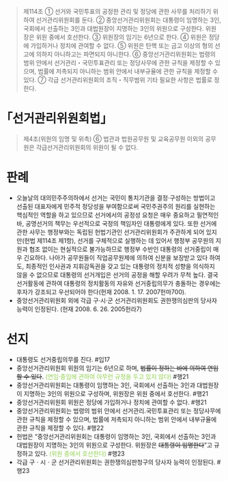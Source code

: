 > 제114조
> ① 선거와 국민투표의 공정한 관리 및 정당에 관한 사무를 처리하기 위하여 선거관리위원회를 둔다.
> ② 중앙선거관리위원회는 대통령이 임명하는 3인, 국회에서 선출하는 3인과 대법원장이 지명하는 3인의 위원으로 구성한다. 위원장은 위원 중에서 호선한다.
> ③ 위원장의 임기는 6년으로 한다.
> ④ 위원은 정당에 가입하거나 정치에 관여할 수 없다.
> ⑤ 위원은 탄핵 또는 금고 이상의 형의 선고에 의하지 아니하고는 파면되지 아니한다.
> ⑥ 중앙선거관리위원회는 법령의 범위 안에서 선거관리・국민투표관리 또는 정당사무에 관한 규칙을 제정할 수 있으며, 법률에 저촉되지 아니하는 범위 안에서 내부규율에 관한 규칙을 제정할 수 있다.
> ⑦ 각급 선거관리위원회의 조직・직무범위 기타 필요한 사항은 법률로 정한다.
# ｢선거관리위원회법｣
> 제4조(위원의 임명 및 위촉) 
> ⑥ 법관과 법원공무원 및 교육공무원 이외의 공무원은 각급선거관리위원회의 위원이 될 수 없다.
# 판례
- 오늘날의 대의민주주의하에서 선거는 국민이 통치기관을 결정·구성하는 방법이고 선출된 대표자에게 민주적 정당성을 부여함으로써 국민주권주의 원리를 실현하는 핵심적인 역할을 하고 있으므로 선거에서의 공정성 요청은 매우 중요하고 필연적인바, 공명선거의 책무는 우선적으로 국정의 책임자인 대통령에게 있다. 또한 선거에 관한 사무는 행정부와는 독립된 헌법기관인 선거관리위원회가 주관하게 되어 있지만(헌법 제114조 제1항), 선거를 구체적으로 실행하는 데 있어서 행정부 공무원의 지원과 협조 없이는 현실적으로 불가능하므로 행정부 수반인 대통령의 선거중립이 매우 긴요하다. 나아가 공무원들이 직업공무원제에 의하여 신분을 보장받고 있다 하여도, 최종적인 인사권과 지휘감독권을 갖고 있는 대통령의 정치적 성향을 의식하지 않을 수 없으므로 대통령의 선거개입은 선거의 공정을 해할 우려가 무척 높다. 결국 선거활동에 관하여 대통령의 정치활동의 자유와 선거중립의무가 충돌하는 경우에는 후자가 강조되고 우선되어야 한다(헌재 2008. 1. 17. 2007헌마700).
- 중앙선거관리위원회 외에 각급 구·시·군 선거관리위원회도 권한쟁의심판의 당사자 능력이 인정된다. (헌재 2008. 6. 26. 2005헌라7)
# 선지
- 대통령도 선거중립의무를 진다. #입17
- 중앙선거관리위원회 위원의 임기는 6년으로 하며, ~~법률이 정하는 바에 의하여 연임할 수 있다~~. <font color="#92d050">(연임·중임에 관하여 아무런 규정을 두고 있지 않다)</font> #행21
- 중앙선거관리위원회는 대통령이 임명하는 3인, 국회에서 선출하는 3인과 대법원장이 지명하는 3인의 위원으로 구성하며, 위원장은 위원 중에서 호선한다. #행21
- 중앙선거관리위원회 위원은 정당에 가입하거나 정치에 관여할 수 없다. #행21
- 중앙선거관리위원회는 법령의 범위 안에서 선거관리․국민투표관리 또는 정당사무에 관한 규칙을 제정할 수 있으며, 법률에 저촉되지 아니하는 범위 안에서 내부규율에 관한 규칙을 제정할 수 있다. #행22
- 헌법은 “중앙선거관리위원회는 대통령이 임명하는 3인, 국회에서 선출하는 3인과 대법원장이 지명하는 3인의 위원으로 구성한다. 위원장은 ~~대통령이 임명한다~~”고 규정하고 있다. <font color="#92d050">(위원 중에서 호선한다)</font> #행23
- 각급 구ㆍ시ㆍ군 선거관리위원회는 권한쟁의심판청구의 당사자 능력이 인정된다. #행23